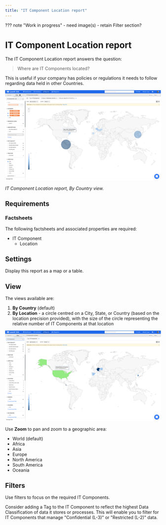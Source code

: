 ```yaml
---
title: "IT Component Location report"
---
```


??? note "Work in progress"
    - need image(s)
    - retain Filter section?

# IT Component Location report

The IT Component Location report answers the question:

>Where are IT Components located?

This is useful if your company has policies or regulations it needs to follow regarding data held in other Countries.

[![IT Component Location](/assets/images/it-component-location.png)](/assets/images/it-component-location.png)

*IT Component Location report, By Country view.*

## Requirements

### Factsheets

The following factsheets and associated properties are required:

- IT Component
    - Location
    
<!--
#### Tags 

- No tags are required for this report

#### Other requirement

- No other requirements
-->


## Settings

Display this report as a map or a table. 

## View

The views available are: 

1. **By Country** (default)
2. **By Location** - a circle centred on a City, State, or Country (based on the location precision provided), with the size of the circle representing the relative number of IT Components at that location

[![IT Component Location By Country](/assets/images/it-component-location-country.png)](/assets/images/it-component-location-country.png)

Use **Zoom** to pan and zoom to a geographic area:

- World (default)
- Africa
- Asia
- Europe
- North America
- South America
- Oceania


## Filters

Use filters to focus on the required IT Components.

Consider adding a Tag to the IT Component to reflect the highest Data Classification of data it stores or processes. This will enable you to filter for IT Components that manage "Confidential&nbsp;(L-3)" or "Restricted&nbsp;(L-2)" data.

<!--
## Editing

This report cannot be edited
-->
